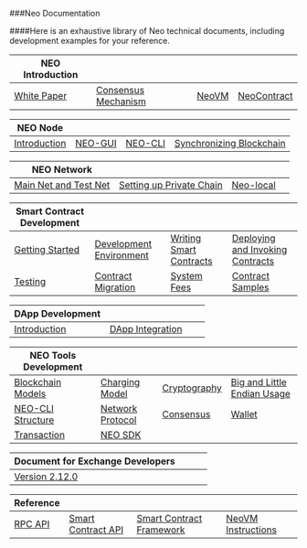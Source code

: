 ###Neo Documentation

####Here is an exhaustive library of Neo technical documents, including development examples for your reference.

| NEO Introduction  | | | |
| ---------------------------------- | ----------------------------------------------- | ---------------------------------- | ---------------------------------------------- |
| [White Paper](basic/whitepaper.md) | [Consensus Mechanism](basic/technology/dbft.md) | [NeoVM](basic/technology/neovm.md) | [NeoContract](basic/technology/neocontract.md) |

| NEO Node | | | |
| ------------------------------------ | ------------------------------ | ---------------------------- | ---------------------------------------------- |
| [Introduction](node/introduction.md) | [NEO-GUI](node/gui/install.md) | [NEO-CLI](node/cli/setup.md) | [Synchronizing Blockchain](node/syncblocks.md) |

| NEO Network | | | |
| ------------------------------------------- | ---------------------------------------------------------- | ---------------------------------------------- | ---- |
| [Main Net and Test Net](network/testnet.md) | [Setting up Private Chain ](network/private-chain/solo.md) | [Neo-local](network/private-chain/neolocal.md) |      |

| Smart Contract Development | | | |
| ---------------------------------------------------- | ------------------------------------------------------------ | --------------------------------------------- | ------------------------------------------------------- |
| [Getting Started](sc/gettingstarted/introduction.md) | [Development Environment](sc/devenv/getting-started-csharp-mac.md) | [Writing Smart Contracts](sc/write/basics.md) | [Deploying and Invoking Contracts](sc/deploy/deploy.md) |
| [Testing](sc/test.md)                                | [Contract Migration](sc/migrate.md)                          | [System Fees](sc/fees.md)                     | [Contract Samples](sc/sample/HelloWorld.md)             |

| DApp Development | | | |
| ------------------------------------------- | ---------------------------------------------------------- | ---------------------------------------------- | ---- |
| [Introduction](dapp/intro.md) | [DApp Integration ](dapp/integ.md) |  |      |


| NEO Tools Development | | | |
| ------------------------------------------------------------ | ------------------------------------------------------------ | ------------------------------------------------------- | ---------------------------------------------- |
| [Blockchain Models](tooldev/concept/blockchain/block.md)     | [Charging Model](tooldev/concept/charging_model.md)          | [Cryptography](tooldev/concept/cryptography/encode_algorithm.md) | [Big and Little Endian Usage](tooldev/concept/endian.md) |
| [NEO-CLI Structure](tooldev/neo_cli_structure.md) | [Network Protocol](tooldev/network-protocol.md) | [Consensus](tooldev/consensus/consensus_algorithm.md) | [Wallet](tooldev/wallets.md) |
| [Transaction](tooldev/transaction/transaction.md) | [NEO SDK](tooldev/sdk/introduction.md) |                                                         |                                                |

| Document for Exchange Developers | | | |
| ----------------------------------------------- | ---- | ---- | ---- |
| [Version 2.12.0](exchange/2.12.0/deploynode.md) |      |      |      |

| Reference  | | | |
| ---------------------------------------------- | -------------------------------------------- | ------------------------------------------------- | ----------------------------------------------------------- |
| [RPC API](reference/rpc/latest-version/api.md) | [Smart Contract API](reference/scapi/api.md) | [Smart Contract Framework](reference/scapi/fw.md) | [NeoVM Instructions](reference/neo_vm.md) |

<link href="index.css" rel="stylesheet" />